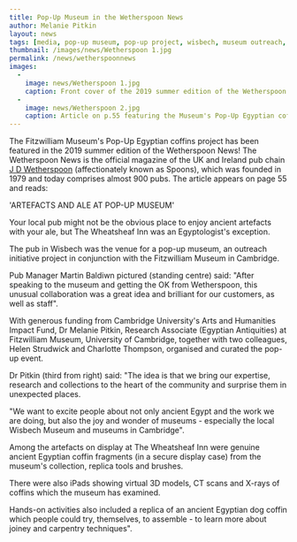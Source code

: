 ```yaml
---
title: Pop-Up Museum in the Wetherspoon News
author: Melanie Pitkin
layout: news
tags: [media, pop-up museum, pop-up project, wisbech, museum outreach, coffins, ancient egypt, wetherspoon, pub, wheatsheaf inn]
thumbnail: /images/news/Wetherspoon 1.jpg
permalink: /news/wetherspoonnews
images:
  -
    image: news/Wetherspoon 1.jpg
    caption: Front cover of the 2019 summer edition of the Wetherspoon News.
  -
    image: news/Wetherspoon 2.jpg
    caption: Article on p.55 featuring the Museum's Pop-Up Egyptian coffins project.
---
```


The Fitzwilliam Museum's Pop-Up Egyptian coffins project has been featured in the 2019 summer edition of the Wetherspoon News! The Wetherspoon News is the official magazine of the UK and Ireland pub chain [J D Wetherspoon](https://www.jdwetherspoon.com) (affectionately known as Spoons), which was founded in 1979 and today comprises almost 900 pubs. The article appears on page 55 and reads:

'ARTEFACTS AND ALE AT POP-UP MUSEUM'

Your local pub might not be the obvious place to enjoy ancient artefacts with your ale, but The Wheatsheaf Inn was an Egyptologist's exception. 

The pub in Wisbech was the venue for a pop-up museum, an outreach initiative project in conjunction with the Fitzwilliam Museum in Cambridge. 

Pub Manager Martin Baldiwn pictured (standing centre) said: "After speaking to the museum and getting the OK from Wetherspoon, this unusual collaboration was a great idea and brilliant for our customers, as well as staff". 

With generous funding from Cambridge University's Arts and Humanities Impact Fund, Dr Melanie Pitkin, Research Associate (Egyptian Antiquities) at Fitzwilliam Museum, University of Cambridge, together with two colleagues, Helen Strudwick and Charlotte Thompson, organised and curated the pop-up event. 

Dr Pitkin (third from right) said: "The idea is that we bring our expertise, research and collections to the heart of the community and surprise them in unexpected places. 

"We want to excite people about not only ancient Egypt and the work we are doing, but also the joy and wonder of museums - especially the local Wisbech Museum and museums in Cambridge". 

Among the artefacts on display at The Wheatsheaf Inn were genuine ancient Egyptian coffin fragments (in a secure display case) from the museum's collection, replica tools and brushes.

There were also iPads showing virtual 3D models, CT scans and X-rays of coffins which the museum has examined.

Hands-on activities also included a replica of an ancient Egyptian dog coffin which people could try, themselves, to assemble - to learn more about joiney and carpentry techniques". 
